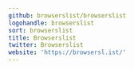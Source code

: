 ```yaml
---
github: browserslist/browserslist
logohandle: browserslist
sort: browserslist
title: Browserslist
twitter: Browserslist
website: 'https://browsersl.ist/'
---
```

